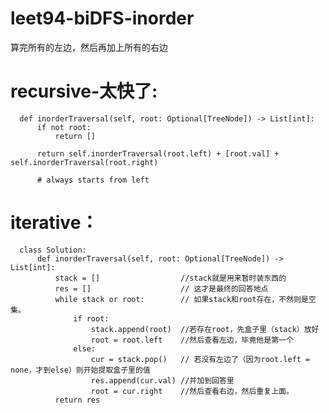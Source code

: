 # leet94-biDFS-inorder

算完所有的左边，然后再加上所有的右边

# recursive-太快了:

      def inorderTraversal(self, root: Optional[TreeNode]) -> List[int]:
          if not root:
              return []

          return self.inorderTraversal(root.left) + [root.val] + self.inorderTraversal(root.right)

          # always starts from left
  
  
  
  
 # iterative：

      class Solution:
          def inorderTraversal(self, root: Optional[TreeNode]) -> List[int]:
              stack = []                  //stack就是用来暂时装东西的
              res = []                    // 这才是最终的回答地点
              while stack or root:        // 如果stack和root存在，不然则是空集。
                  if root:
                      stack.append(root)  //若存在root，先盒子里（stack）放好
                      root = root.left    //然后查看左边，毕竟他是第一个
                  else:
                      cur = stack.pop()   // 若没有左边了（因为root.left = none，才到else）则开始提取盒子里的值
                      res.append(cur.val) //并加到回答里
                      root = cur.right    //然后查看右边，然后重复上面。
              return res
